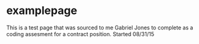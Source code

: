 # examplepage
This is a test page that was sourced to me Gabriel Jones to complete as a coding assesment for a contract position.
Started 08/31/15
